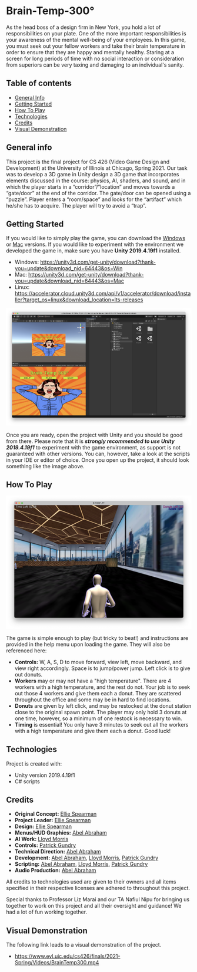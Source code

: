 # Brain-Temp-300°
As the head boss of a design firm in New York, you hold a lot of responsibilities on your plate. One of the more important responsibilities is your awareness of the mental well-being of your employees. In this game, you must seek out your fellow workers and take their brain temperature in order to ensure that they are happy and mentally healthy. Staring at a screen for long periods of time with no social interaction or consideration from superiors can be very taxing and damaging to an individual's sanity.

## Table of contents
* [General Info](#general-info)
* [Getting Started](#getting-started)
* [How To Play](#how-to-play)
* [Technologies](#technologies)
* [Credits](#credits)
* [Visual Demonstration](#visual-demonstration)

## General info
This project is the final project for CS 426 (Video Game Design and Development) at the University of Illinois at Chicago, Spring 2021. Our task was to develop a 3D game in Unity design a 3D game that incorporates elements discussed in the course: physics, AI, shaders, and sound, and in which the player starts in a “corridor”/”location” and moves towards a “gate/door” at the end of the corridor. The gate/door can be opened using a “puzzle”. Player enters a “room/space” and looks for the “artifact” which he/she has to acquire. The player will try to avoid a “trap”.

## Getting Started
If you would like to simply play the game, you can download the [Windows](https://drive.google.com/file/d/1jwYqKsiHsrgtxen6XpP3lUAuBDseUyMj/view?usp=sharing) or [Mac](https://drive.google.com/file/d/1cVhO7bJpkhOPvR4HNU9pCkzE6Igr8T2F/view?usp=sharing) versions. If you would like to experiment with the environment we developed the game in, make sure you have **Unity 2019.4.19f1** installed.
* Windows: https://unity3d.com/get-unity/download?thank-you=update&download_nid=64443&os=Win
* Mac: https://unity3d.com/get-unity/download?thank-you=update&download_nid=64443&os=Mac
* Linux: https://accelerator.cloud.unity3d.com/api/v1/accelerator/download/installer?target_os=linux&download_location=lts-releases

![Project Screenshot](images/ProjectScreenshot.png)

Once you are ready, open the project with Unity and you should be good from there. Please note that it is ***strongly recommended to use Unity 2019.4.19f1*** to experiment with the game environment, as support is not guaranteed with other versions. You can, however, take a look at the scripts in your IDE or editor of choice. Once you open up the project, it should look something like the image above.

## How To Play

![Gameplay](images/GamePlay.png)

The game is simple enough to play (but tricky to beat!) and instructions are provided in the help menu upon loading the game. They will also be referenced here: 
* **Controls:** W, A, S, D to move forward, view left, move backward, and view right accordingly. Space is to jump/power jump. Left click is to give out donuts.
* **Workers** may or may not have a "high temperature". There are 4 workers with a high temperature, and the rest do not. Your job is to seek out those 4 workers and give them each a donut. They are scattered throughout the office and some may be in hard to find locations.
* **Donuts** are given by left click, and may be restocked at the donut station close to the original spawn point. The player may only hold 3 donuts at one time, however, so a minimum of one restock is necessary to win.
* **Timing** is essential! You only have 3 minutes to seek out all the workers with a high temperature and give them each a donut. Good luck!
    
## Technologies
Project is created with:
* Unity version 2019.4.19f1
* C# scripts

## Credits
* **Original Concept:** [Ellie Spearman](https://github.com/elliespearman2022)
* **Project Leader:** [Ellie Spearman](https://github.com/elliespearman2022)
* **Design:** [Ellie Spearman](https://github.com/elliespearman2022)
* **Menus/HUD Graphics:** [Abel Abraham](https://github.com/Abelaj50)
* **AI Work:** [Lloyd Morris](https://github.com/lloydm9)
* **Controls:** [Patrick Gundry](https://github.com/KirtapGeno)
* **Technical Direction:** [Abel Abraham](https://github.com/Abelaj50)
* **Development:** [Abel Abraham](https://github.com/Abelaj50), [Lloyd Morris](https://github.com/lloydm9), [Patrick Gundry](https://github.com/KirtapGeno)
* **Scripting:** [Abel Abraham](https://github.com/Abelaj50), [Lloyd Morris](https://github.com/lloydm9), [Patrick Gundry](https://github.com/KirtapGeno)
* **Audio Production:** [Abel Abraham](https://github.com/Abelaj50)

All credits to technologies used are given to their owners and all items specified in their respective licenses are adhered to throughout this project.

Special thanks to Professor Liz Marai and our TA Nafiul Nipu for bringing us together to work on this project and all their oversight and guidance! We had a lot of fun working together. 

## Visual Demonstration
The following link leads to a visual demonstration of the project.
* https://www.evl.uic.edu/cs426/finals/2021-Spring/Videos/BrainTemp300.mp4

